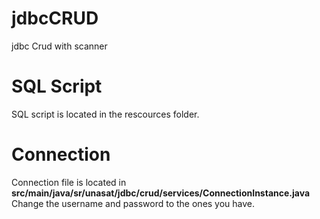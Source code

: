 # jdbcCRUD
jdbc Crud with scanner

# SQL Script
SQL script is located in the rescources folder.

# Connection
Connection file is located in **src/main/java/sr/unasat/jdbc/crud/services/ConnectionInstance.java**
Change the username and password to the ones you have.

